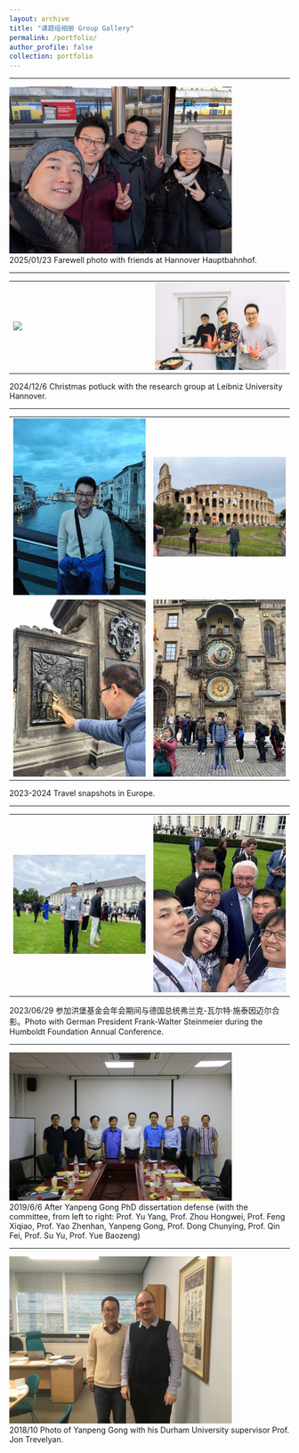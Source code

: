```yaml
---
layout: archive
title: "课题组相册 Group Gallery"
permalink: /portfolio/
author_profile: false
collection: portfolio
---
```


<!-- Google tag (gtag.js) -->
<script async src="https://www.googletagmanager.com/gtag/js?id=G-K251SYLJ6Y"></script>
<script>
  window.dataLayer = window.dataLayer || [];
  function gtag(){dataLayer.push(arguments);}
  gtag('js', new Date());
  gtag('config', 'G-K251SYLJ6Y');
</script>

<!--
<table border=0>
  <tr><td width=450 ><img src="/images/Album/2025_group1.jpg" width="450"></td><td width=450><img src="/images/Album/2025_group2.jpg" width="450"></td></tr>
</table>
-->

<!--
2025/09/01 欢迎新同学加入课题组 Welcome new students to join our research group.

<hr>
<img src="/images/Album/2025_conference.jpg" width="500"><br>
2025/07/15 参加第十八届全国力学大会，团队成员做学术报告 Attending the 18th National Conference on Mechanics, team members presenting academic reports.

<hr>
<img src="/images/Album/2025_award.jpg" width="500"><br>
2025/05/10 祝贺获得杜庆华工程计算方法优秀青年学者奖 Congratulations on receiving the Du Qinghua Outstanding Young Scholar Award in Engineering Computational Methods.

<hr>
<img src="/images/Album/2024_students.jpg" width="500"><br>
2024/12/20 课题组年终聚会，师生交流 Year-end group gathering and academic discussion.

<hr>
<img src="/images/Album/2024_lab.jpg" width="500"><br>
2024/09/10 新学期实验室布置与设备调试 Laboratory setup and equipment debugging for the new semester.

<hr>
<img src="/images/Album/2023_humboldt.jpg" width="500"><br>
2023/01/01 赴德国莱布尼兹-汉诺威大学开展洪堡学者研究项目 Starting Humboldt fellowship research at Leibniz University Hannover, Germany.
-->

<hr>
<img src="/images/Album/2025_farewell_hannover.jpg" width="400"><br>
2025/01/23 Farewell photo with friends at Hannover Hauptbahnhof.

<hr>
<table border=0 cellspacing="0" cellpadding="0" style="border:none;">
  <tr>
  <td width=350 style="border:none;"><img src="/images/Album/2024_LUH_potluck1.jpg" width="350" style="border:none;"></td>
  <td width=350 style="border:none;"><img src="/images/Album/2024_LUH_potluck2.jpg" width="350" style="border:none;"></td>
  </tr>
</table>
2024/12/6 Christmas potluck with the research group at Leibniz University Hannover.

<hr>
<table border=0>
  <tr><td width=300><img src="/images/Album/2024_Europe_travel1.jpg" width="300"></td><td width=350><img src="/images/Album/2024_Europe_travel2.jpg" width="350"></td></tr>
  <tr><td width=350><img src="/images/Album/2024_Europe_travel3.jpg" width="350"></td><td width=350><img src="/images/Album/2024_Europe_travel4.jpg" width="350"></td></tr>
</table>
2023-2024 Travel snapshots in Europe.

<hr>
<table border=0>
  <tr><td width=350><img src="/images/Album/2023_humboldt_conference_gong.jpg" width="350"></td><td width=350><img src="/images/Album/2023_humboldt_president_group.jpg" width="350"></td></tr>
</table>
2023/06/29 参加洪堡基金会年会期间与德国总统弗兰克-瓦尔特·施泰因迈尔合影。Photo with German President Frank-Walter Steinmeier during the Humboldt Foundation Annual Conference.

<hr>
<img src="/images/Album/2019_GongPhDdefense.jpg" width="400"><br>
2019/6/6 After Yanpeng Gong PhD dissertation defense (with the committee, from left to right: Prof. Yu Yang, Prof. Zhou Hongwei, Prof. Feng Xiqiao, Prof. Yao Zhenhan, Yanpeng Gong, Prof. Dong Chunying, Prof. Qin Fei, Prof. Su Yu, Prof. Yue Baozeng)

<hr>
<img src="/images/Album/2018_GongDurham.jpg" width="400"><br>
2018/10 Photo of Yanpeng Gong with his Durham University supervisor Prof. Jon Trevelyan.
